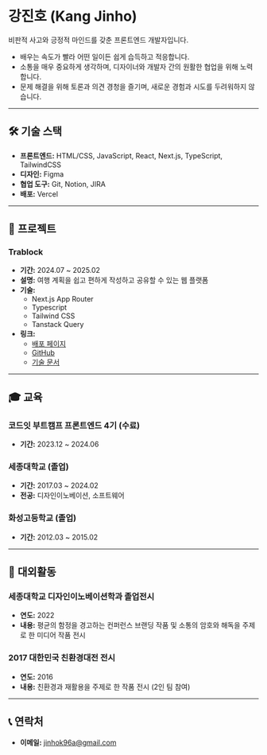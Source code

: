 # 강진호 (Kang Jinho)

비판적 사고와 긍정적 마인드를 갖춘 프론트엔드 개발자입니다.  
- 배우는 속도가 빨라 어떤 일이든 쉽게 습득하고 적응합니다.  
- 소통을 매우 중요하게 생각하며, 디자이너와 개발자 간의 원활한 협업을 위해 노력합니다.  
- 문제 해결을 위해 토론과 의견 경청을 즐기며, 새로운 경험과 시도를 두려워하지 않습니다.

---

## 🛠 기술 스택
- **프론트엔드:** HTML/CSS, JavaScript, React, Next.js, TypeScript, TailwindCSS  
- **디자인:** Figma  
- **협업 도구:** Git, Notion, JIRA  
- **배포:** Vercel  

---

## 🚀 프로젝트

### **Trablock**
- **기간:** 2024.07 ~ 2025.02  
- **설명:** 여행 계획을 쉽고 편하게 작성하고 공유할 수 있는 웹 플랫폼  
- **기술:**  
  - Next.js App Router
  - Typescript
  - Tailwind CSS
  - Tanstack Query
- **링크:**  
  - [배포 페이지](https://www.trablock.site/)  
  - [GitHub](https://github.com/jinhok96/Trablock_refactor)  
  - [기술 문서](https://regular-turn-c64.notion.site/Trablock-1636513baf2780bab598c721d77f95d5)  

---

## 🎓 교육

### **코드잇 부트캠프 프론트엔드 4기 (수료)**  
- **기간:** 2023.12 ~ 2024.06  

### **세종대학교 (졸업)**  
- **기간:** 2017.03 ~ 2024.02  
- **전공:** 디자인이노베이션, 소프트웨어  

### **화성고등학교 (졸업)**  
- **기간:** 2012.03 ~ 2015.02  

---

## 🌟 대외활동

### **세종대학교 디자인이노베이션학과 졸업전시**  
- **연도:** 2022  
- **내용:** 평균의 함정을 경고하는 컨퍼런스 브랜딩 작품 및 소통의 암호와 해독을 주제로 한 미디어 작품 전시  

### **2017 대한민국 친환경대전 전시**  
- **연도:** 2016  
- **내용:** 친환경과 재활용을 주제로 한 작품 전시 (2인 팀 참여)
  
---
  
## 📞 연락처
- **이메일:** jinhok96a@gmail.com
